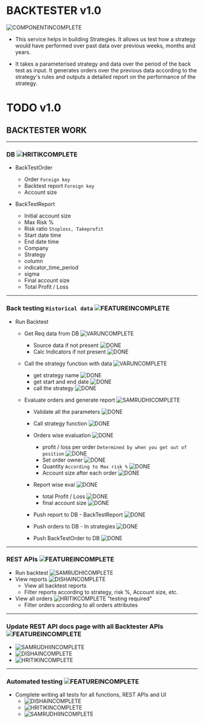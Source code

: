 # BACKTESTER v1.0

![COMPONENTINCOMPLETE]

* This service helps in building Strategies. It allows us test how a strategy would have performed over past data over previous weeks, months and years.

* It takes a parameterised strategy and data over the period of the back test as input. It generates orders over the previous data according to the strategy's rules and outputs a detailed report on the performance of the strategy.

# TODO v1.0


## BACKTESTER WORK

---

### DB ![HRITIKCOMPLETE]

- BackTestOrder
	- Order `Foreign key`
	- Backtest report `Foreign key`
	- Account size

- BackTestReport
	- Initial account size
	- Max Risk %
	- Risk ratio `Stoploss, Takeprofit`
	- Start date time
	- End date time
	- Company
	- Strategy
	- column
	- indicator_time_period
	- sigma
	- Final account size
	- Total Profit / Loss

---

### Back testing `Historical data` ![FEATUREINCOMPLETE]

- Run Backtest 

	- Get Req data from DB ![VARUNCOMPLETE]
		- Source data if not present ![DONE]
		- Calc Indicators if not present ![DONE]

	- Call the strategy function with data ![VARUNCOMPLETE]
  		- get strategy name ![DONE]
  		- get start and end date ![DONE]
  		- call the strategy ![DONE]
	
	- Evaluate orders and generate report ![SAMRUDHICOMPLETE]
	    - Validate all the parameters ![DONE]
		- Call strategy function ![DONE]
		- Orders wise evaluation ![DONE]
		  - profit / loss per order `Determined by when you get out of position` ![DONE]
		  - Set order owner ![DONE]
		  - Quantity `According to Max risk %` ![DONE]
		  - Account size after each order ![DONE]
		  
	  	- Report wise eval ![DONE]
		  - total Profit / Loss ![DONE]
		  - final account size ![DONE]
		- Push report to DB - BackTestReport ![DONE]
		- Push orders to DB - In strategies ![DONE]
		- Push BackTestOrder to DB ![DONE]
	
 

---

### REST APIs ![FEATUREINCOMPLETE]

- Run backtest ![SAMRUDHICOMPLETE]
- View reports ![DISHAINCOMPLETE]
	- View all backtest reports
	- Filter reports according to strategy, risk %, Account size, etc.
- View all orders ![HRITIKCOMPLETE] "testing required"
	- Filter orders according to all orders attributes

---

### Update REST API docs page with all Backtester APIs ![FEATUREINCOMPLETE]
- ![SAMRUDHIINCOMPLETE]
- ![DISHAINCOMPLETE]
- ![HRITIKINCOMPLETE]

---

### Automated testing ![FEATUREINCOMPLETE]
- Complete writing all tests for all functions, REST APIs and UI 
  - ![DISHAINCOMPLETE]
  - ![HRITIKINCOMPLETE]
  - ![SAMRUDHIINCOMPLETE]


[DONE]: https://img.shields.io/badge/DONE-brightgreen
[INCOMPLETE]: https://img.shields.io/badge/INCOMPLETE-red

[ALLINCOMPLETE]: https://img.shields.io/badge/ALL-INCOMPLETE-red
[ALLCOMPLETE]: https://img.shields.io/badge/ALL-COMPLETE-brightgreen

[VARUNINCOMPLETE]: https://img.shields.io/badge/VARUN-INCOMPLETE-red
[VARUNCOMPLETE]: https://img.shields.io/badge/VARUN-COMPLETE-brightgreen

[DISHAINCOMPLETE]: https://img.shields.io/badge/DISHA-INCOMPLETE-red
[DISHACOMPLETE]: https://img.shields.io/badge/DISHA-COMPLETE-brightgreen

[SAMRUDHIINCOMPLETE]: https://img.shields.io/badge/SAMRUDHI-INCOMPLETE-red
[SAMRUDHICOMPLETE]: https://img.shields.io/badge/SAMRUDHI-COMPLETE-brightgreen

[HRITIKINCOMPLETE]: https://img.shields.io/badge/HRITIK-INCOMPLETE-red
[HRITIKCOMPLETE]: https://img.shields.io/badge/HRITIK-COMPLETE-brightgreen

[BUG]: https://img.shields.io/badge/BUG-red
[BUGFIXED]: https://img.shields.io/badge/BUG-FIXED-brightgreen

[FEATUREINCOMPLETE]: https://img.shields.io/badge/FEATURE-INCOMPLETE-red
[FEATURECOMPLETE]: https://img.shields.io/badge/FEATURE-COMPLETE-brightgreen

[COMPONENTINCOMPLETE]: https://img.shields.io/badge/COMPONENT-INCOMPLETE-red
[COMPONENTCOMPLETE]: https://img.shields.io/badge/COMPONENT-COMPLETE-brightgreen

[MEETINGINCOMPLETE]: https://img.shields.io/badge/MEETING-INCOMPLETE-red

[DOCINCOMPLETE]: https://img.shields.io/badge/DOC-INCOMPLETE-red
[DOCCOMPLETE]: https://img.shields.io/badge/DOC-COMPLETE-brightgreen
